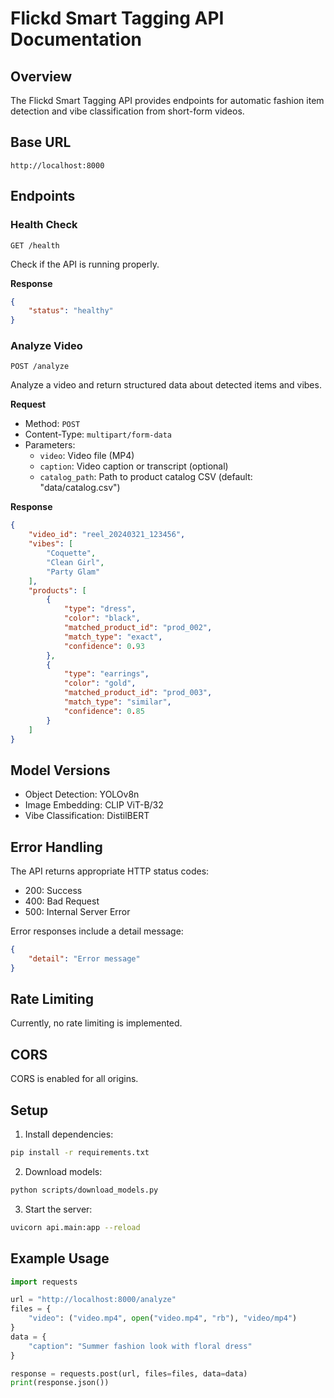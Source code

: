 # Flickd Smart Tagging API Documentation

## Overview
The Flickd Smart Tagging API provides endpoints for automatic fashion item detection and vibe classification from short-form videos.

## Base URL
```
http://localhost:8000
```

## Endpoints

### Health Check
```http
GET /health
```
Check if the API is running properly.

**Response**
```json
{
    "status": "healthy"
}
```

### Analyze Video
```http
POST /analyze
```
Analyze a video and return structured data about detected items and vibes.

**Request**
- Method: `POST`
- Content-Type: `multipart/form-data`
- Parameters:
  - `video`: Video file (MP4)
  - `caption`: Video caption or transcript (optional)
  - `catalog_path`: Path to product catalog CSV (default: "data/catalog.csv")

**Response**
```json
{
    "video_id": "reel_20240321_123456",
    "vibes": [
        "Coquette",
        "Clean Girl",
        "Party Glam"
    ],
    "products": [
        {
            "type": "dress",
            "color": "black",
            "matched_product_id": "prod_002",
            "match_type": "exact",
            "confidence": 0.93
        },
        {
            "type": "earrings",
            "color": "gold",
            "matched_product_id": "prod_003",
            "match_type": "similar",
            "confidence": 0.85
        }
    ]
}
```

## Model Versions
- Object Detection: YOLOv8n
- Image Embedding: CLIP ViT-B/32
- Vibe Classification: DistilBERT

## Error Handling
The API returns appropriate HTTP status codes:
- 200: Success
- 400: Bad Request
- 500: Internal Server Error

Error responses include a detail message:
```json
{
    "detail": "Error message"
}
```

## Rate Limiting
Currently, no rate limiting is implemented.

## CORS
CORS is enabled for all origins.

## Setup
1. Install dependencies:
```bash
pip install -r requirements.txt
```

2. Download models:
```bash
python scripts/download_models.py
```

3. Start the server:
```bash
uvicorn api.main:app --reload
```

## Example Usage
```python
import requests

url = "http://localhost:8000/analyze"
files = {
    "video": ("video.mp4", open("video.mp4", "rb"), "video/mp4")
}
data = {
    "caption": "Summer fashion look with floral dress"
}

response = requests.post(url, files=files, data=data)
print(response.json())
``` 